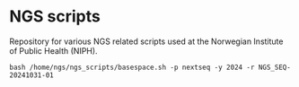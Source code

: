 # NGS scripts

Repository for various NGS related scripts used at the Norwegian Institute of Public Health (NIPH).  

`bash /home/ngs/ngs_scripts/basespace.sh -p nextseq -y 2024 -r NGS_SEQ-20241031-01`

